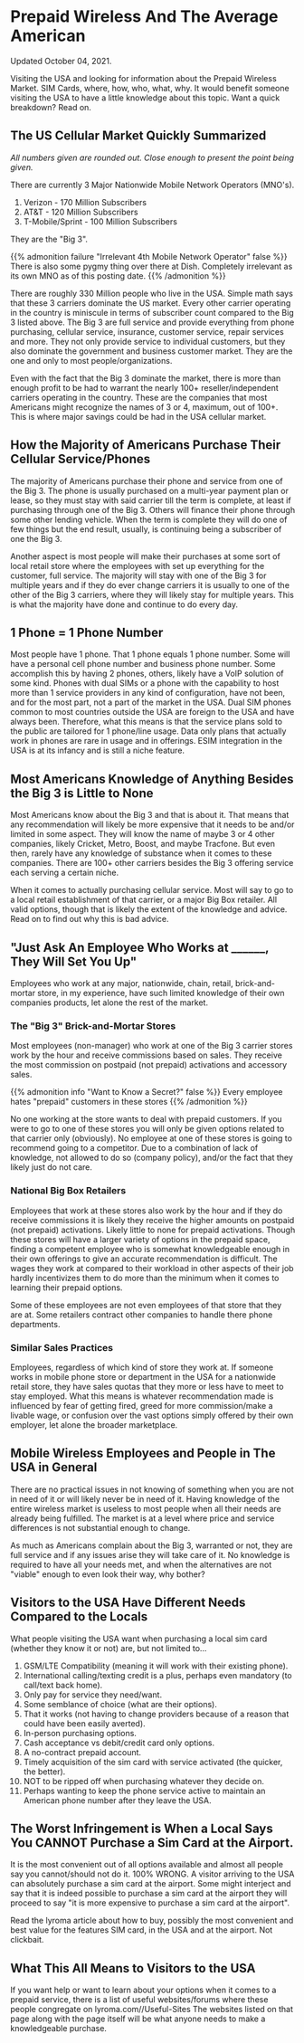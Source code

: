 # Prepaid Wireless And The Average American


Updated October 04, 2021.

Visiting the USA and looking for information about the Prepaid Wireless Market. SIM Cards, where, how, who, what, why. It would benefit someone visiting the USA to have a little knowledge about this topic.
Want a quick breakdown? Read on.

## The US Cellular Market Quickly Summarized
*All numbers given are rounded out. Close enough to present the point being given.*

There are currently 3 Major Nationwide Mobile Network Operators (MNO's).
1. Verizon - 170 Million Subscribers
2. AT&T - 120 Million Subscribers
3. T-Mobile/Sprint - 100 Million Subscribers

They are the "Big 3".

{{% admonition failure "Irrelevant 4th Mobile Network Operator" false %}}
There is also some pygmy thing over there at Dish. Completely irrelevant as its own MNO as of this posting date.
{{% /admonition %}}

There are roughly 330 Million people who live in the USA. Simple math says that these 3 carriers dominate the US market. Every other carrier operating in the country is miniscule in terms of subscriber count compared to the Big 3 listed above. The Big 3 are full service and provide everything from phone purchasing, cellular service, insurance, customer service, repair services and more. They not only provide service to individual customers, but they also dominate the government and business customer market. They are the one and only to most people/organizations. 

Even with the fact that the Big 3 dominate the market, there is more than enough profit to be had to warrant the nearly 100+ reseller/independent carriers operating in the country. These are the companies that most Americans might recognize the names of 3 or 4, maximum, out of 100+. This is where major savings could be had in the USA cellular market.

## How the Majority of Americans Purchase Their Cellular Service/Phones
The majority of Americans purchase their phone and service from one of the Big 3. The phone is usually purchased on a multi-year payment plan or lease, so they must stay with said carrier till the term is complete, at least if purchasing through one of the Big 3. Others will finance their phone through some other lending vehicle. When the term is complete they will do one of few things but the end result, usually, is continuing being a subscriber of one the Big 3. 

Another aspect is most people will make their purchases at some sort of local retail store where the employees with set up everything for the customer, full service. The majority will stay with one of the Big 3 for multiple years and if they do ever change carriers it is usually to one of the other of the Big 3 carriers, where they will likely stay for multiple years. This is what the majority have done and continue to do every day.

## 1 Phone = 1 Phone Number
Most people have 1 phone. That 1 phone equals 1 phone number. Some will have a personal cell phone number and business phone number. Some accomplish this by having 2 phones, others, likely have a VoIP solution of some kind. Phones with dual SIMs or a phone with the capability to host more than 1 service providers in any kind of configuration, have not been, and for the most part, not a part of the market in the USA. Dual SIM phones common to most countries outside the USA are foreign to the USA and have always been. Therefore, what this means is that the service plans sold to the public are tailored for 1 phone/line usage. Data only plans that actually work in phones are rare in usage and in offerings. ESIM integration in the USA is at its infancy and is still a niche feature.

## Most Americans Knowledge of Anything Besides the Big 3 is Little to None
Most Americans know about the Big 3 and that is about it. That means that any recommendation will likely be more expensive that it needs to be and/or limited in some aspect. They will know the name of maybe 3 or 4 other companies, likely Cricket, Metro, Boost, and maybe Tracfone. But even then, rarely have any knowledge of substance when it comes to these companies. There are 100+ other carriers besides the Big 3 offering service each serving a certain niche. 

When it comes to actually purchasing cellular service. Most will say to go to a local retail establishment of that carrier, or a major Big Box retailer. All valid options, though that is likely the extent of the knowledge and advice. Read on to find out why this is bad advice. 

##  "Just Ask An Employee Who Works at  ______, They Will Set You Up"
Employees who work at any major, nationwide, chain, retail, brick-and-mortar store, in my experience, have such limited knowledge of their own companies products, let alone the rest of the market.

### The "Big 3" Brick-and-Mortar Stores
Most employees (non-manager) who work at one of the Big 3 carrier stores work by the hour and receive commissions based on sales. They receive the most commission on postpaid (not prepaid) activations and accessory sales. 

{{% admonition info "Want to Know a Secret?" false %}}
Every employee hates "prepaid" customers in these stores
{{% /admonition %}}

No one working at the store wants to deal with prepaid customers. If you were to go to one of these stores you will only be given options related to that carrier only (obviously). No employee at one of these stores is going to recommend going to a competitor. Due to a combination of lack of knowledge, not allowed to do so (company policy), and/or the fact that they likely just do not care.

### National Big Box Retailers
Employees that work at these stores also work by the hour and if they do receive commissions it is likely they receive the higher amounts on postpaid (not prepaid) activations. Likely little to none for prepaid activations. Though these stores will have a larger variety of options in the prepaid space, finding a competent employee who is somewhat knowledgeable enough in their own offerings to give an accurate recommendation is difficult. The wages they work at compared to their workload in other aspects of their job hardly incentivizes them to do more than the minimum when it comes to learning their prepaid options.

Some of these employees are not even employees of that store that they are at. Some retailers contract other companies to handle there phone departments.

### Similar Sales Practices
Employees, regardless of which kind of store they work at. If someone works in mobile phone store or department in the USA for a nationwide retail store, they have sales quotas that they more or less have to meet to stay employed. What this means is whatever recommendation made is influenced by fear of getting fired, greed for more commission/make a livable wage, or confusion over the vast options simply offered by their own employer, let alone the broader marketplace. 

## Mobile Wireless Employees and People in The USA in General
There are no practical issues in not knowing of something when you are not in need of it or will likely never be in need of it. Having knowledge of the entire wireless market is useless to most people when all their needs are already being fulfilled. The market is at a level where price and service differences is not substantial enough to change.

As much as Americans complain about the Big 3, warranted or not, they are full service and if any issues arise they will take care of it. No knowledge is required to have all your needs met, and when the alternatives are not "viable" enough to even look their way, why bother?

## Visitors to the USA Have Different Needs Compared to the Locals
What people visiting the USA want when purchasing a local sim card (whether they know it or not) are, but not limited to...

1. GSM/LTE Compatibility (meaning it will work with their existing phone).
2. International calling/texting credit is a plus, perhaps even mandatory (to call/text back home).
3. Only pay for service they need/want.
4. Some semblance of choice (what are their options).
5. That it works (not having to change providers because of a reason that could have been easily averted).
6. In-person purchasing options.
7. Cash acceptance vs debit/credit card only options.
8. A no-contract prepaid account.
9. Timely acquisition of the sim card with service activated (the quicker, the better).
10. NOT to be ripped off when purchasing whatever they decide on.
11. Perhaps wanting to keep the phone service active to maintain an American phone number after they leave the USA.

## The Worst Infringement is When a Local Says You CANNOT Purchase a Sim Card at the Airport.
It is the most convenient out of all options available and almost all people say you cannot/should not do it. 100% WRONG. A visitor arriving to the USA can absolutely purchase a sim card at the airport. Some might interject and say that it is indeed possible to purchase a sim card at the airport they will proceed to say "it is more expensive to purchase a sim card at the airport". 

Read the lyroma article about how to buy, possibly the most convenient and best value for the features SIM card, in the USA and at the airport. Not clickbait.
## What This All Means to Visitors to the USA

If you want help or want to learn about your options when it comes to a prepaid service, there is a list of useful websites/forums where these people congregate on lyroma.com//Useful-Sites
The websites listed on that page along with the page itself will be what anyone needs to make a knowledgeable purchase.
